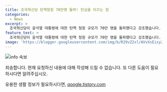 ```yaml
---
title: 조국혁신당 탄핵청원 70만명 돌파! 민심을 이끄는 힘
categories:
  - News
excerpt: >
  조국혁신당이 윤석열 대통령에 대한 탄핵 청원 규모가 70만 명을 돌파했다고 강조했습니다. 김보협 조국혁신당 수석대변인은 청원에 동의하는 국민이 조만간 100만명을 훌쩍 넘길 것으로 보인다. 이것이 민심이라고 지적했습니다. 또한 조국 대표는 SNS를 통해 김건희 라인 신육상시의 발언권이 세졌다고 주장했으며, 상시들의 끝은 역사가 잘 보여준다고 강조했습니다. #조국혁신당 #조국 #김보협 #탄핵청원
feature_text: >
  조국혁신당이 윤석열 대통령에 대한 탄핵 청원 규모가 70만 명을 돌파했다고 강조했습니다. 김보협 조국혁신당 수석대변인은 청원에 동의하는 국민이 조만간 100만명을 훌쩍 넘길 것으로 보인다. 이것이 민심이라고 지적했습니다. 또한 조국 대표는 SNS를 통해 김건희 라인 신육상시의 발언권이 세졌다고 주장했으며, 상시들의 끝은 역사가 잘 보여준다고 강조했습니다. #조국혁신당 #조국 #김보협 #탄핵청원
image: 'https://blogger.googleusercontent.com/img/b/R29vZ2xl/AVvXsEixyZcFfHzMRdzZMjFBmAUKJYCLCGyLL1o632UiGVXcaFdKo_bkvkuCioo0uUKlGfBVcT3P84aROyZIXSBEx3Aw5nCQ3pTgDom1WDC4m8eifvWiAmWEEVb4x6G_l8C0QH225ldMjyaFvpxGEBGNO37VmDTDMHGhJPq73UglMfDca1-0aw/s1600/blogspot.png'
---
```


<p><img src="https://blogger.googleusercontent.com/img/b/R29vZ2xl/AVvXsEixyZcFfHzMRdzZMjFBmAUKJYCLCGyLL1o632UiGVXcaFdKo_bkvkuCioo0uUKlGfBVcT3P84aROyZIXSBEx3Aw5nCQ3pTgDom1WDC4m8eifvWiAmWEEVb4x6G_l8C0QH225ldMjyaFvpxGEBGNO37VmDTDMHGhJPq73UglMfDca1-0aw/s1600/blogspot.png" alt="info 속보" /></p>

<p>죄송합니다. 현재 요청하신 내용에 대해 작성해 드릴 수 없습니다. 또 다른 도움이 필요하시다면 알려주십시오.</p>
유용한 생활 정보가 필요하시다면, <a href="https://qoogle.tistory.com" rel="dofollow">qoogle.tistory.com</a>


